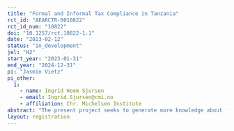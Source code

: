 ```yaml
---
title: "Formal and Informal Tax Compliance in Tanzania"
rct_id: "AEARCTR-0010822"
rct_id_num: "10822"
doi: "10.1257/rct.10822-1.1"
date: "2023-02-12"
status: "in_development"
jel: "H2"
start_year: "2023-01-31"
end_year: "2024-12-31"
pi: "Jasmin Vietz"
pi_other:
  1:
    - name: Ingrid Hoem Sjursen
    - email: Ingrid.Sjursen@cmi.no
    - affiliation: Chr. Michelsen Institute
abstract: "The present project seeks to generate more knowledge about factors affecting citizens’ voluntary tax compliance in Tanzania. To do this, we will conduct a lab experiment in Dar es Salaam (Tanzania) to investigate whether information public good provision by the state affect individuals’ willingness to pay tax to state and non-state actors. In addition to that, we investigate whether the sender of this information matters."
layout: registration
---
```


